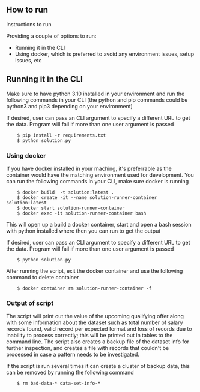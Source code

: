 ## How to run
Instructions to run


Providing a couple of options to run:
- Running it in the CLI 
- Using docker, which is preferred to avoid any environment issues, setup issues, etc

## Running it in the CLI
Make sure to have python 3.10 installed in your environment and run the following commands in your CLI (the python and pip commands could be python3 and pip3 depending on your environment)

If desired, user can pass an CLI argument to specify a different URL to get the data. Program will fail if more than one user argument is passed

```
    $ pip install -r requirements.txt 
    $ python solution.py
```    

### Using docker 
If you have docker installed in your maching, it's preferrable as the container would have the matching environment used for development. You can run the following commands in your CLI, make sure docker is running

```
    $ docker build  -t solution:latest .
    $ docker create -it --name solution-runner-container solution:latest
    $ docker start solution-runner-container 
    $ docker exec -it solution-runner-container bash
```
This will open up a build a docker container, start and open a bash session with python installed where then you can run to get the output

If desired, user can pass an CLI argument to specify a different URL to get the data. Program will fail if more than one user argument is passed


```
    $ python solution.py
```

After running the script, exit the docker container and use the following command to delete container 
``` $ exit
    $ docker container rm solution-runner-container -f
```

### Output of script
The script will print out the value of the upcoming qualifying offer along with some information about the dataset such as total number of salary records found, valid record per expected format and loss of records due to inability to process correctly; this will be printed out in tables to the command line. The script also creates a backup file of the dataset info for further inspection, and creates a file with records that couldn't be processed in case a pattern needs to be investigated. 

If the script is run several times it can create a cluster of backup data, this can be removed by running the following command 
```
    $ rm bad-data-* data-set-info-*
```